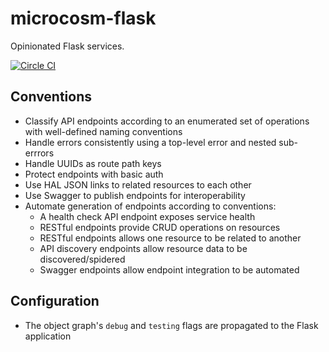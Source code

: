 # microcosm-flask

Opinionated Flask services.

[![Circle CI](https://circleci.com/gh/globality-corp/microcosm-flask/tree/develop.svg?style=svg)](https://circleci.com/gh/globality-corp/microcosm-logging/tree/develop)


## Conventions

 - Classify API endpoints according to an enumerated set of operations with well-defined naming conventions
 - Handle errors consistently using a top-level error and nested sub-errrors
 - Handle UUIDs as route path keys
 - Protect endpoints with basic auth
 - Use HAL JSON links to related resources to each other
 - Use Swagger to publish endpoints for interoperability
 - Automate generation of endpoints according to conventions:
    - A health check API endpoint exposes service health
    - RESTful endpoints provide CRUD operations on resources
    - RESTful endpoints allows one resource to be related to another
    - API discovery endpoints allow resource data to be discovered/spidered
    - Swagger endpoints allow endpoint integration to be automated


## Configuration

 - The object graph's `debug` and `testing` flags are propagated to the Flask application
